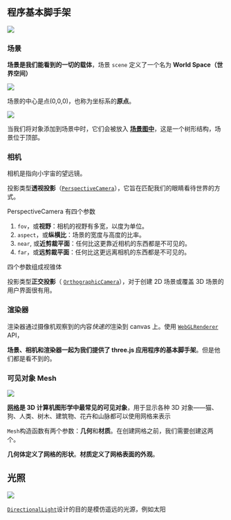 ## 程序基本脚手架

![](https://discoverthreejs.com/images/first-steps/rendered_scene_canvas.svg)

### 场景

**场景是我们能看到的一切的载体**，场景 `scene` 定义了一个名为 **World Space（世界空间）**

![](https://discoverthreejs.com/images/first-steps/coordinate_system_simple.svg)

场景的中心是点(0,0,0)，也称为坐标系的**原点**。



![](https://discoverthreejs.com/images/first-steps/scene_graph.svg)

当我们将对象添加到场景中时，它们会被放入 [**场景图中**](http://what-when-how.com/advanced-methods-in-computer-graphics/scene-graphs-advanced-methods-in-computer-graphics-part-1/)，这是一个树形结构，场景位于顶部。



### 相机

相机是指向小宇宙的望远镜。

投影类型**透视投影**（[`PerspectiveCamera`](https://threejs.org/docs/#api/en/cameras/PerspectiveCamera)），它旨在匹配我们的眼睛看待世界的方式。

PerspectiveCamera 有四个参数

1. `fov`，或**视野**：相机的视野有多宽，以度为单位。
2. `aspect`，或**纵横比**：场景的宽度与高度的比率。
3. `near`, 或**近剪裁平面**：任何比这更靠近相机的东西都是不可见的。
4. `far`，或**远剪裁平面**：任何比这更远离相机的东西都是不可见的。

四个参数组成视锥体



投影类型**正交投影**（ [`OrthographicCamera`](https://threejs.org/docs/#api/en/cameras/OrthographicCamera)），对于创建 2D 场景或覆盖 3D 场景的用户界面很有用。



### 渲染器

渲染器通过摄像机观察到的内容*快速的*渲染到 canvas 上。使用 [`WebGLRenderer`](https://threejs.org/docs/#api/en/renderers/WebGLRenderer) API，



**场景、相机和渲染器一起为我们提供了 three.js 应用程序的基本脚手架**。但是他们都是看不到的。



### 可见对象 Mesh

![](https://discoverthreejs.com/images/first-steps/mesh_details.svg)

**[网格](https://threejs.org/docs/#api/en/objects/Mesh)是 3D 计算机图形学中最常见的可见对象**，用于显示各种 3D 对象——猫、狗、人类、树木、建筑物、花卉和山脉都可以使用网格来表示

`Mesh`构造函数有两个参数：**几何**和**材质**。在创建网格之前，我们需要创建这两个。

**几何体定义了网格的形状**。**材质定义了网格表面的外观**。





## 光照

![](https://discoverthreejs.com/images/first-steps/directional_light.svg)

[`DirectionalLight`](https://threejs.org/docs/#api/lights/DirectionalLight)设计的目的是模仿遥远的光源，例如太阳



